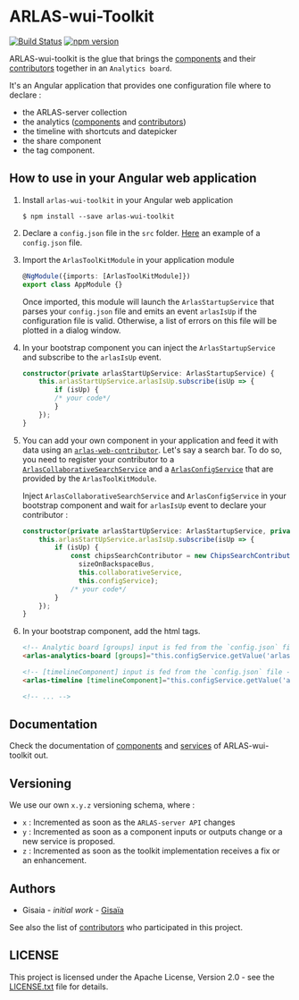 # ARLAS-wui-Toolkit

[![Build Status](https://travis-ci.org/gisaia/ARLAS-wui-toolkit.svg?branch=develop)](https://travis-ci.org/gisaia/ARLAS-wui-toolkit)
[![npm version](https://badge.fury.io/js/arlas-wui-toolkit.svg)](https://badge.fury.io/js/arlas-wui-toolkit)

ARLAS-wui-toolkit is the glue that brings the [components](https://www.npmjs.com/package/arlas-web-components) and their [contributors](https://www.npmjs.com/package/arlas-web-contributors) together in an `Analytics board`.

It's an Angular application that provides one configuration file where to declare :
- the ARLAS-server collection
- the analytics ([components](https://www.npmjs.com/package/arlas-web-components) and [contributors](https://www.npmjs.com/package/arlas-web-contributors))
- the timeline with shortcuts and datepicker
- the share component
- the tag component.


## How to use in your Angular web application

1. Install `arlas-wui-toolkit` in your Angular web application 

    ```shell
    $ npm install --save arlas-wui-toolkit
    ```

2. Declare a `config.json` file in the `src` folder. [Here](https://github.com/gisaia/ARLAS-wui-toolkit/blob/develop/src/config.json) an example of a `config.json` file.

3. Import the `ArlasToolKitModule` in your application module

    ```typescript
    @NgModule({imports: [ArlasToolKitModule]})
    export class AppModule {}
    ```

    Once imported, this module will launch the `ArlasStartupService` that parses your `config.json` file and emits an event `arlasIsUp` if the configuration file is valid. Otherwise, a list of errors on this file will be plotted in a dialog window.

4. In your bootstrap component you can inject the `ArlasStartupService` and subscribe to the `arlasIsUp` event.

    ```typescript
    constructor(private arlasStartUpService: ArlasStartupService) {
        this.arlasStartUpService.arlasIsUp.subscribe(isUp => {
            if (isUp) {
            /* your code*/
            }
        });
    }
    ```

5. You can add your own component in your application and feed it with data using an [`arlas-web-contributor`](https://www.npmjs.com/package/arlas-web-contributors). Let's say a search bar. To do so, you need to register your contributor to a [`ArlasCollaborativeSearchService`](http://docs.arlas.io/arlas-tech/current/classes/_src_app_services_startup_startup_service_.arlascollaborativesearchservice/) and a [`ArlasConfigService`](http://docs.arlas.io/arlas-tech/current/classes/_src_app_services_startup_startup_service_.arlasconfigservice/) that are provided by the `ArlasToolKitModule`.

      Inject `ArlasCollaborativeSearchService` and `ArlasConfigService` in your bootstrap component and wait for `arlasIsUp` event to declare your contributor :

      ```typescript
      constructor(private arlasStartUpService: ArlasStartupService, private collaborativeService: ArlasCollaborativeSearchService, private configService: ArlasConfigService) {
          this.arlasStartUpService.arlasIsUp.subscribe(isUp => {
              if (isUp) {
                  const chipsSearchContributor = new ChipsSearchContributor('contributorId',
                    sizeOnBackspaceBus,
                    this.collaborativeService,
                    this.configService);
                  /* your code*/
              }
          });
      }
      ```


6. In your bootstrap component, add the html tags.

    ```html
    <!-- Analytic board [groups] input is fed from the `config.json` file-->
    <arlas-analytics-board [groups]="this.configService.getValue('arlas.web.analytics')"></arlas-analytics-board>

    <!-- [timelineComponent] input is fed from the `config.json` file -->
    <arlas-timeline [timelineComponent]="this.configService.getValue('arlas.web.components.timeline')"></arlas-timeline>

    <!-- ... -->
    ```

## Documentation
Check the documentation of [components](http://docs.arlas.io/arlas-tech/current/classes/_src_app_components_analytics_board_analytics_board_component_.analyticsboardcomponent/) and [services](http://docs.arlas.io/arlas-tech/current/classes/_src_app_services_startup_startup_service_.arlascollaborativesearchservice/) of ARLAS-wui-toolkit out.

## Versioning
We use our own `x.y.z` versioning schema, where :

- `x` : Incremented as soon as the `ARLAS-server API` changes
- `y` : Incremented as soon as a component inputs or outputs change or a new service is proposed.
- `z` : Incremented as soon as the toolkit implementation receives a fix or an enhancement.

## Authors

- Gisaia - *initial work* - [Gisaïa](https://gisaia.com/) 

See also the list of [contributors](https://github.com/gisaia/ARLAS-wui-toolkit/graphs/contributors) who participated in this project.

## LICENSE

This project is licensed under the Apache License, Version 2.0 - see the [LICENSE.txt](https://github.com/gisaia/ARLAS-wui-toolkit/blob/develop/LICENSE.txt) file for details.
